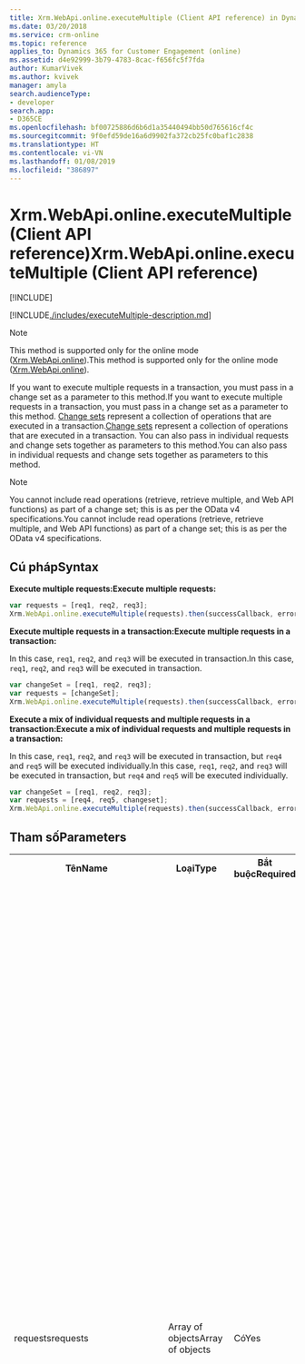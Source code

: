 ```yaml
---
title: Xrm.WebApi.online.executeMultiple (Client API reference) in Dynamics 365 for Customer Engagement| MicrosoftDocs
ms.date: 03/20/2018
ms.service: crm-online
ms.topic: reference
applies_to: Dynamics 365 for Customer Engagement (online)
ms.assetid: d4e92999-3b79-4783-8cac-f656fc5f7fda
author: KumarVivek
ms.author: kvivek
manager: amyla
search.audienceType:
- developer
search.app:
- D365CE
ms.openlocfilehash: bf00725886d6b6d1a35440494bb50d765616cf4c
ms.sourcegitcommit: 9f0efd59de16a6d9902fa372cb25fc0baf1c2838
ms.translationtype: HT
ms.contentlocale: vi-VN
ms.lasthandoff: 01/08/2019
ms.locfileid: "386897"
---
```

# <a name="xrmwebapionlineexecutemultiple-client-api-reference"></a><span data-ttu-id="a37e6-102">Xrm.WebApi.online.executeMultiple (Client API reference)</span><span class="sxs-lookup"><span data-stu-id="a37e6-102">Xrm.WebApi.online.executeMultiple (Client API reference)</span></span>

[!INCLUDE[](../../../../../includes/cc_applies_to_update_9_0_0.md)]

[!INCLUDE[./includes/executeMultiple-description.md](../includes/executeMultiple-description.md)]

> [!NOTE]
> <span data-ttu-id="a37e6-103">This method is supported only for the online mode ([Xrm.WebApi.online](../online.md)).</span><span class="sxs-lookup"><span data-stu-id="a37e6-103">This method is supported only for the online mode ([Xrm.WebApi.online](../online.md)).</span></span>

<span data-ttu-id="a37e6-104">If you want to execute multiple requests in a transaction, you must pass in a change set as a parameter to this method.</span><span class="sxs-lookup"><span data-stu-id="a37e6-104">If you want to execute multiple requests in a transaction, you must pass in a change set as a parameter to this method.</span></span> <span data-ttu-id="a37e6-105">[Change sets](../../../../webapi/execute-batch-operations-using-web-api.md#bkmk_ChangeSets) represent a collection of operations that are executed in a transaction.</span><span class="sxs-lookup"><span data-stu-id="a37e6-105">[Change sets](../../../../webapi/execute-batch-operations-using-web-api.md#bkmk_ChangeSets) represent a collection of operations that are executed in a transaction.</span></span> <span data-ttu-id="a37e6-106">You can also pass in individual requests and change sets together as parameters to this method.</span><span class="sxs-lookup"><span data-stu-id="a37e6-106">You can also pass in individual requests and change sets together as parameters to this method.</span></span>

> [!NOTE]
> <span data-ttu-id="a37e6-107">You cannot include read operations (retrieve, retrieve multiple, and Web API functions) as part of a change set; this is as per the OData v4 specifications.</span><span class="sxs-lookup"><span data-stu-id="a37e6-107">You cannot include read operations (retrieve, retrieve multiple, and Web API functions) as part of a change set; this is as per the OData v4 specifications.</span></span>

## <a name="syntax"></a><span data-ttu-id="a37e6-108">Cú pháp</span><span class="sxs-lookup"><span data-stu-id="a37e6-108">Syntax</span></span>

<span data-ttu-id="a37e6-109">**Execute multiple requests:**</span><span class="sxs-lookup"><span data-stu-id="a37e6-109">**Execute multiple requests:**</span></span>

```JavaScript
var requests = [req1, req2, req3];
Xrm.WebApi.online.executeMultiple(requests).then(successCallback, errorCallback);
```

<span data-ttu-id="a37e6-110">**Execute multiple requests in a transaction:**</span><span class="sxs-lookup"><span data-stu-id="a37e6-110">**Execute multiple requests in a transaction:**</span></span>

<span data-ttu-id="a37e6-111">In this case, `req1`, `req2`, and `req3` will be executed in transaction.</span><span class="sxs-lookup"><span data-stu-id="a37e6-111">In this case, `req1`, `req2`, and `req3` will be executed in transaction.</span></span>

```JavaScript
var changeSet = [req1, req2, req3];
var requests = [changeSet];
Xrm.WebApi.online.executeMultiple(requests).then(successCallback, errorCallback);
```


<span data-ttu-id="a37e6-112">**Execute a mix of individual requests and multiple requests in a transaction:**</span><span class="sxs-lookup"><span data-stu-id="a37e6-112">**Execute a mix of individual requests and multiple requests in a transaction:**</span></span>

<span data-ttu-id="a37e6-113">In this case, `req1`, `req2`, and `req3` will be executed in transaction, but `req4` and `req5` will be executed individually.</span><span class="sxs-lookup"><span data-stu-id="a37e6-113">In this case, `req1`, `req2`, and `req3` will be executed in transaction, but `req4` and `req5` will be executed individually.</span></span>

```JavaScript
var changeSet = [req1, req2, req3];
var requests = [req4, req5, changeset];
Xrm.WebApi.online.executeMultiple(requests).then(successCallback, errorCallback);
```

## <a name="parameters"></a><span data-ttu-id="a37e6-114">Tham số</span><span class="sxs-lookup"><span data-stu-id="a37e6-114">Parameters</span></span>

<table style="width:100%">
<tr>
<th><span data-ttu-id="a37e6-115">Tên</span><span class="sxs-lookup"><span data-stu-id="a37e6-115">Name</span></span></th>
<th><span data-ttu-id="a37e6-116">Loại</span><span class="sxs-lookup"><span data-stu-id="a37e6-116">Type</span></span></th>
<th><span data-ttu-id="a37e6-117">Bắt buộc</span><span class="sxs-lookup"><span data-stu-id="a37e6-117">Required</span></span></th>
<th><span data-ttu-id="a37e6-118">Mô tả</span><span class="sxs-lookup"><span data-stu-id="a37e6-118">Description</span></span></th>
</tr>
<tr>
<td><span data-ttu-id="a37e6-119">requests</span><span class="sxs-lookup"><span data-stu-id="a37e6-119">requests</span></span></td>
<td><span data-ttu-id="a37e6-120">Array of objects</span><span class="sxs-lookup"><span data-stu-id="a37e6-120">Array of objects</span></span></td>
<td><span data-ttu-id="a37e6-121">Có</span><span class="sxs-lookup"><span data-stu-id="a37e6-121">Yes</span></span></td>
<td><p><span data-ttu-id="a37e6-122">An array of one of one of the following types:</span><span class="sxs-lookup"><span data-stu-id="a37e6-122">An array of one of one of the following types:</span></span></p>
<ul>
<li><span data-ttu-id="a37e6-123">objects where each object is an action, function, or CRUD request that you want to execute against the Web API endpoint.</span><span class="sxs-lookup"><span data-stu-id="a37e6-123">objects where each object is an action, function, or CRUD request that you want to execute against the Web API endpoint.</span></span> <span data-ttu-id="a37e6-124">Each object exposes a <b>getMetadata</b> method that lets you define the metadata for the action, function or CRUD request you want to execute.</span><span class="sxs-lookup"><span data-stu-id="a37e6-124">Each object exposes a <b>getMetadata</b> method that lets you define the metadata for the action, function or CRUD request you want to execute.</span></span> <span data-ttu-id="a37e6-125">This is the same object that you pass in the <code>execute</code> method.</span><span class="sxs-lookup"><span data-stu-id="a37e6-125">This is the same object that you pass in the <code>execute</code> method.</span></span> <span data-ttu-id="a37e6-126">For information about the object, see <a href="execute.md">execute</a>.</span><span class="sxs-lookup"><span data-stu-id="a37e6-126">For information about the object, see <a href="execute.md">execute</a>.</span></span></li>
<li><span data-ttu-id="a37e6-127">Change set (an array of objects), where each object in the change set is as defined above.</span><span class="sxs-lookup"><span data-stu-id="a37e6-127">Change set (an array of objects), where each object in the change set is as defined above.</span></span> <span data-ttu-id="a37e6-128">In this case, all the request objects specified in the change set will get executed in a transaction.</span><span class="sxs-lookup"><span data-stu-id="a37e6-128">In this case, all the request objects specified in the change set will get executed in a transaction.</span></span></li>
</ul>
<p><span data-ttu-id="a37e6-129">See request examples earlier in the <strong>Syntax</strong> section for more information.</span><span class="sxs-lookup"><span data-stu-id="a37e6-129">See request examples earlier in the <strong>Syntax</strong> section for more information.</span></span></p>
</td>
</tr>
<tr>
<td><span data-ttu-id="a37e6-130">successCallback</span><span class="sxs-lookup"><span data-stu-id="a37e6-130">successCallback</span></span></td>
<td><span data-ttu-id="a37e6-131">Hàm</span><span class="sxs-lookup"><span data-stu-id="a37e6-131">Function</span></span></td>
<td><span data-ttu-id="a37e6-132">Không</span><span class="sxs-lookup"><span data-stu-id="a37e6-132">No</span></span></td>
<td><p><span data-ttu-id="a37e6-133">A function to call when operation is executed suucessfully.</span><span class="sxs-lookup"><span data-stu-id="a37e6-133">A function to call when operation is executed suucessfully.</span></span> <span data-ttu-id="a37e6-134">An array of response objects are passed to the function where weach response object has the following attributes:</span><span class="sxs-lookup"><span data-stu-id="a37e6-134">An array of response objects are passed to the function where weach response object has the following attributes:</span></span></p>
<ul>
<li><span data-ttu-id="a37e6-135"><b>body</b>: (Optional).</span><span class="sxs-lookup"><span data-stu-id="a37e6-135"><b>body</b>: (Optional).</span></span> <span data-ttu-id="a37e6-136">Object.</span><span class="sxs-lookup"><span data-stu-id="a37e6-136">Object.</span></span> <span data-ttu-id="a37e6-137">Response body.</span><span class="sxs-lookup"><span data-stu-id="a37e6-137">Response body.</span></span></li>
<li><span data-ttu-id="a37e6-138"><b>headers</b>: Object.</span><span class="sxs-lookup"><span data-stu-id="a37e6-138"><b>headers</b>: Object.</span></span> <span data-ttu-id="a37e6-139">Response headers.</span><span class="sxs-lookup"><span data-stu-id="a37e6-139">Response headers.</span></span></li>
<li><span data-ttu-id="a37e6-140"><b>ok</b>: Boolean.</span><span class="sxs-lookup"><span data-stu-id="a37e6-140"><b>ok</b>: Boolean.</span></span> <span data-ttu-id="a37e6-141">Indicates whether the request was successful.</span><span class="sxs-lookup"><span data-stu-id="a37e6-141">Indicates whether the request was successful.</span></span></li>
<li><span data-ttu-id="a37e6-142"><b>status</b>: Number.</span><span class="sxs-lookup"><span data-stu-id="a37e6-142"><b>status</b>: Number.</span></span> <span data-ttu-id="a37e6-143">Numeric value in the response status code.</span><span class="sxs-lookup"><span data-stu-id="a37e6-143">Numeric value in the response status code.</span></span> <span data-ttu-id="a37e6-144">For example: <b>200</b></span><span class="sxs-lookup"><span data-stu-id="a37e6-144">For example: <b>200</b></span></span></li>
<li><span data-ttu-id="a37e6-145"><b>statusText</b>: String.</span><span class="sxs-lookup"><span data-stu-id="a37e6-145"><b>statusText</b>: String.</span></span> <span data-ttu-id="a37e6-146">Description of the response status code.</span><span class="sxs-lookup"><span data-stu-id="a37e6-146">Description of the response status code.</span></span> <span data-ttu-id="a37e6-147">For example: <b>OK</b></span><span class="sxs-lookup"><span data-stu-id="a37e6-147">For example: <b>OK</b></span></span></li>
<li><span data-ttu-id="a37e6-148"><b>type</b>: String.</span><span class="sxs-lookup"><span data-stu-id="a37e6-148"><b>type</b>: String.</span></span> <span data-ttu-id="a37e6-149">Response type.</span><span class="sxs-lookup"><span data-stu-id="a37e6-149">Response type.</span></span> <span data-ttu-id="a37e6-150">Values are: the empty string (default), &quot;arraybuffer&quot;, &quot;blob&quot;, &quot;document&quot;, &quot;json&quot;, and &quot;text&quot;.</span><span class="sxs-lookup"><span data-stu-id="a37e6-150">Values are: the empty string (default), &quot;arraybuffer&quot;, &quot;blob&quot;, &quot;document&quot;, &quot;json&quot;, and &quot;text&quot;.</span></span></b></li>
<li><span data-ttu-id="a37e6-151"><b>url</b>: String.</span><span class="sxs-lookup"><span data-stu-id="a37e6-151"><b>url</b>: String.</span></span> <span data-ttu-id="a37e6-152">Request URL of the action, function, or CRUD request that was sent to the Web API endpoint.</span><span class="sxs-lookup"><span data-stu-id="a37e6-152">Request URL of the action, function, or CRUD request that was sent to the Web API endpoint.</span></span></b></li>
</ul>
</td>
</tr>
<tr>
<td><span data-ttu-id="a37e6-153">errorCallback</span><span class="sxs-lookup"><span data-stu-id="a37e6-153">errorCallback</span></span></td>
<td><span data-ttu-id="a37e6-154">Hàm</span><span class="sxs-lookup"><span data-stu-id="a37e6-154">Function</span></span></td>
<td><span data-ttu-id="a37e6-155">Không</span><span class="sxs-lookup"><span data-stu-id="a37e6-155">No</span></span></td>
<td><span data-ttu-id="a37e6-156">A function to call when the operation fails.</span><span class="sxs-lookup"><span data-stu-id="a37e6-156">A function to call when the operation fails.</span></span></td>
</tr>
</table>

## <a name="return-value"></a><span data-ttu-id="a37e6-157">Giá trị trả lại</span><span class="sxs-lookup"><span data-stu-id="a37e6-157">Return Value</span></span>

<span data-ttu-id="a37e6-158">On success, returns a promise containing an array of objects with the attributes specified earlier in the description of **successCallback** function.</span><span class="sxs-lookup"><span data-stu-id="a37e6-158">On success, returns a promise containing an array of objects with the attributes specified earlier in the description of **successCallback** function.</span></span>

### <a name="related-topics"></a><span data-ttu-id="a37e6-159">Chủ đề liên quan</span><span class="sxs-lookup"><span data-stu-id="a37e6-159">Related topics</span></span>

[<span data-ttu-id="a37e6-160">Xrm.WebApi.online</span><span class="sxs-lookup"><span data-stu-id="a37e6-160">Xrm.WebApi.online</span></span>](../online.md)

